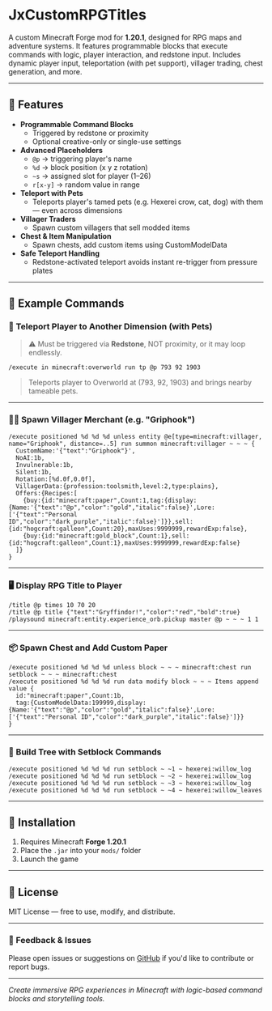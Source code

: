 # JxCustomRPGTitles

A custom Minecraft Forge mod for **1.20.1**, designed for RPG maps and adventure systems. It features programmable blocks that execute commands with logic, player interaction, and redstone input. Includes dynamic player input, teleportation (with pet support), villager trading, chest generation, and more.

---

## 🔧 Features

- **Programmable Command Blocks**
  - Triggered by redstone or proximity
  - Optional creative-only or single-use settings
- **Advanced Placeholders**
  - `@p` → triggering player's name
  - `%d` → block position (x y z rotation)
  - `~s` → assigned slot for player (1–26)
  - `r[x-y]` → random value in range
- **Teleport with Pets**
  - Teleports player's tamed pets (e.g. Hexerei crow, cat, dog) with them — even across dimensions
- **Villager Traders**
  - Spawn custom villagers that sell modded items
- **Chest & Item Manipulation**
  - Spawn chests, add custom items using CustomModelData
- **Safe Teleport Handling**
  - Redstone-activated teleport avoids instant re-trigger from pressure plates

---

## 🧪 Example Commands

### 🚪 Teleport Player to Another Dimension (with Pets)

> ⚠️ Must be triggered via **Redstone**, NOT proximity, or it may loop endlessly.

```mcfunction
/execute in minecraft:overworld run tp @p 793 92 1903
```

> Teleports player to Overworld at (793, 92, 1903) and brings nearby tameable pets.

---

### 🧙‍♂️ Spawn Villager Merchant (e.g. "Griphook")

```mcfunction
/execute positioned %d %d %d unless entity @e[type=minecraft:villager, name="Griphook", distance=..5] run summon minecraft:villager ~ ~ ~ {
  CustomName:'{"text":"Griphook"}',
  NoAI:1b,
  Invulnerable:1b,
  Silent:1b,
  Rotation:[%d.0f,0.0f],
  VillagerData:{profession:toolsmith,level:2,type:plains},
  Offers:{Recipes:[
    {buy:{id:"minecraft:paper",Count:1,tag:{display:{Name:'{"text":"@p","color":"gold","italic":false}',Lore:['{"text":"Personal ID","color":"dark_purple","italic":false}']}},sell:{id:"hogcraft:galleon",Count:20},maxUses:9999999,rewardExp:false},
    {buy:{id:"minecraft:gold_block",Count:1},sell:{id:"hogcraft:galleon",Count:1},maxUses:9999999,rewardExp:false}
  ]}
}
```

---

### 🖥️ Display RPG Title to Player

```mcfunction
/title @p times 10 70 20
/title @p title {"text":"Gryffindor!","color":"red","bold":true}
/playsound minecraft:entity.experience_orb.pickup master @p ~ ~ ~ 1 1
```

---

### 📦 Spawn Chest and Add Custom Paper

```mcfunction
/execute positioned %d %d %d unless block ~ ~ ~ minecraft:chest run setblock ~ ~ ~ minecraft:chest
/execute positioned %d %d %d run data modify block ~ ~ ~ Items append value {
  id:"minecraft:paper",Count:1b,
  tag:{CustomModelData:199999,display:{Name:'{"text":"@p","color":"gold","italic":false}',Lore:['{"text":"Personal ID","color":"dark_purple","italic":false}']}}
}
```

---

### 🌳 Build Tree with Setblock Commands

```mcfunction
/execute positioned %d %d %d run setblock ~ ~1 ~ hexerei:willow_log
/execute positioned %d %d %d run setblock ~ ~2 ~ hexerei:willow_log
/execute positioned %d %d %d run setblock ~ ~3 ~ hexerei:willow_log
/execute positioned %d %d %d run setblock ~ ~4 ~ hexerei:willow_leaves
```

---

## 🧰 Installation

1. Requires Minecraft **Forge 1.20.1**
2. Place the `.jar` into your `mods/` folder
3. Launch the game

---

## 📝 License

MIT License — free to use, modify, and distribute.

---

### 💬 Feedback & Issues

Please open issues or suggestions on [GitHub](https://github.com/YOUR_USERNAME/YOUR_REPO_NAME) if you'd like to contribute or report bugs.

---

*Create immersive RPG experiences in Minecraft with logic-based command blocks and storytelling tools.*
